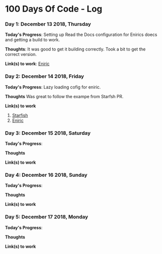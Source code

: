 # 100 Days Of Code - Log

### Day 1: December 13 2018, Thursday

**Today's Progress**: Setting up Read the Docs configuration for Enirics doecs and getting a build to work.

**Thoughts**: It was good to get it building correctly. Took a bit to get the correct version.

**Link(s) to work**: [Eniric](https://github.com/jason-neal/eniric)


### Day 2: December 14 2018, Friday

**Today's Progress**: Lazy loading cofig for eniric.

**Thoughts** Was great to follow the exampe from Starfsh PR.

**Link(s) to work**
1. [Starfish](https://github.com/iancze/Starfish/pull/107)
2. [Eniric](https://github.com/jason-neal/eniric/tree/lazy)


### Day 3: December 15 2018, Saturday

**Today's Progress**: 

**Thoughts** 

**Link(s) to work**



### Day 4: December 16 2018, Sunday

**Today's Progress**: 

**Thoughts** 

**Link(s) to work**


### Day 5: December 17 2018, Monday

**Today's Progress**: 

**Thoughts** 

**Link(s) to work**
